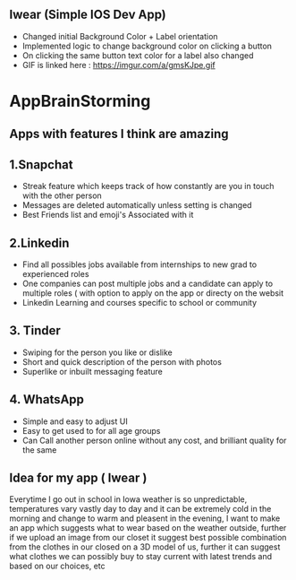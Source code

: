 ## Iwear (Simple IOS Dev App)

- Changed initial Background Color + Label orientation
- Implemented logic to change background color on clicking a button
- On clicking the same button text color for a label also changed
- GIF is linked here : https://imgur.com/a/gmsKJpe.gif


# AppBrainStorming

## Apps with features I think are amazing

## 1.Snapchat
- Streak feature which keeps track of how constantly are you in touch with the other person
- Messages are deleted automatically unless setting is changed
- Best Friends list and emoji's Associated with it

## 2.Linkedin
- Find all possibles jobs available from internships to new grad to experienced roles
- One companies can post multiple jobs and a candidate can apply to multiple roles ( with option to apply on the app or directy on the websit
- Linkedin Learning and courses specific to school or community

## 3. Tinder
- Swiping for the person you like or dislike
- Short and quick description of the person with photos
- Superlike or inbuilt messaging feature

## 4. WhatsApp
- Simple and easy to adjust UI
- Easy to get used to for all age groups
- Can Call another person online without any cost, and brilliant quality for the same

## Idea for my app ( Iwear )

Everytime I go out in school in Iowa weather is so unpredictable, temperatures vary vastly day to day and it can be extremely cold in the morning and change to warm and pleasent in the evening, I want to make an app which suggests what to wear based on the weather outside, further if we upload an image from our closet it suggest best possible combination from the clothes in our closed on a 3D model of us, further it can suggest what clothes we can possibly buy to stay current with latest trends and based on our choices, etc


